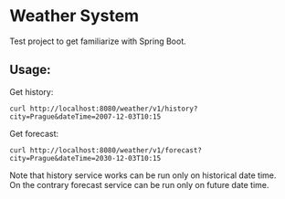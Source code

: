 # Weather System

Test project to get familiarize with Spring Boot.

## Usage:

Get history:
```
curl http://localhost:8080/weather/v1/history?city=Prague&dateTime=2007-12-03T10:15
```


Get forecast:
```
curl http://localhost:8080/weather/v1/forecast?city=Prague&dateTime=2030-12-03T10:15
```

Note that history service works can be run only on historical date time. \
On the contrary forecast service can be run only on future date time.